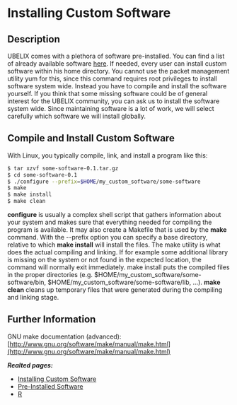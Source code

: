 # Installing Custom Software

## Description

UBELIX comes with a plethora of software pre-installed. You can find a list of already available software [here](pre-installed-software.html). If needed, every user can install custom software within his home directory. You cannot use the packet management utility yum for this, since this command requires root privileges to install software system wide. Instead you have to compile and install the software yourself. If you think that some missing software could be of general interest for the UBELIX community, you can ask us to install the software system wide. Since maintaining software is a lot of work, we will select carefully which software we will install globally.


## Compile and Install Custom Software
With Linux, you typically compile, link, and install a program like this:

```Bash
$ tar xzvf some-software-0.1.tar.gz
$ cd some-software-0.1
$ ./configure --prefix=$HOME/my_custom_software/some-software
$ make
$ make install
$ make clean
```

**configure** is usually a complex shell script that gathers information about your system and makes sure that everything needed for compiling the program is available. It may also create a Makefile that is used by the **make** command. With the --prefix option you can specify a base directory, relative to which **make install** will install the files. The make utility is what does the actual compiling and linking. If for example some additional library is missing on the system or not found in the expected location, the command will normally exit immediately. make install puts the compiled files in the proper directories (e.g. $HOME/my_custom_software/some-software/bin, $HOME/my_custom_software/some-software/lib, ...). **make clean** cleans up temporary files that were generated during the compiling and linking stage.

## Further Information

GNU make documentation (advanced): [http://www.gnu.org/software/make/manual/make.html](http://www.gnu.org/software/make/manual/make.html)

**_Realted pages:_**

* [Installing Custom Software](installing-custom-software.html)
* [Pre-Installed Software](pre-installed-software.html)
* [R](r.html)

